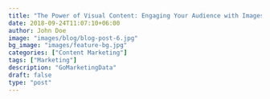 ```yaml
---
title: "The Power of Visual Content: Engaging Your Audience with Images"
date: 2018-09-24T11:07:10+06:00
author: John Doe
image: "images/blog/blog-post-6.jpg"
bg_image: "images/feature-bg.jpg"
categories: ["Content Marketing"]
tags: ["Marketing"]
description: "GoMarketingData"
draft: false
type: "post"
---
```

